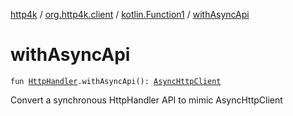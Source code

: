 [http4k](../../index.md) / [org.http4k.client](../index.md) / [kotlin.Function1](index.md) / [withAsyncApi](./with-async-api.md)

# withAsyncApi

`fun `[`HttpHandler`](../../org.http4k.core/-http-handler.md)`.withAsyncApi(): `[`AsyncHttpClient`](../-async-http-client/index.md)

Convert a synchronous HttpHandler API to mimic AsyncHttpClient

